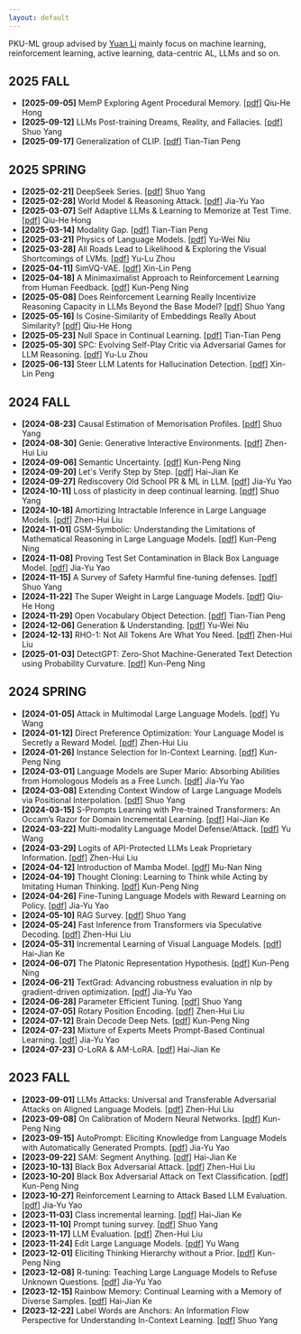 ```yaml
---
layout: default
---
```

PKU-ML group advised by [Yuan Li](https://yuanli2333.github.io/) mainly focus on machine learning, reinforcement learning, active learning, data-centric AL, LLMs and so on.
## 2025 FALL
- **[2025-09-05]** MemP Exploring Agent Procedural Memory. [[pdf](./ppt/20250905-MemP%20Exploring%20Agent%20Procedural%20Memory.pdf)] Qiu-He Hong
- **[2025-09-12]** LLMs Post-training Dreams, Reality, and Fallacies. [[pdf](./ppt/x.pdf)] Shuo Yang
- **[2025-09-17]** Generalization of CLIP. [[pdf](./ppt/20250917-Generalization%20of%20CLIP.pdf)] Tian-Tian Peng

## 2025 SPRING
- **[2025-02-21]** DeepSeek Series. [[pdf](./ppt/20250221-Deepseek.pdf)] Shuo Yang
- **[2025-02-28]** World Model & Reasoning Attack. [[pdf](./ppt/20250228-world_model_reasoning_attack.pdf)] Jia-Yu Yao
- **[2025-03-07]** Self Adaptive LLMs & Learning to Memorize at Test Time. [[pdf](./ppt/20250307-qiuhe.pdf)] Qiu-He Hong
- **[2025-03-14]** Modality Gap. [[pdf](./ppt/20250314_ModalityGap.pdf)] Tian-Tian Peng
- **[2025-03-21]** Physics of Language Models. [[pdf](./ppt/20250321-pkuml_physics.pdf)] Yu-Wei Niu
- **[2025-03-28]** All Roads Lead to Likelihood & Exploring the Visual Shortcomings of LVMs. [[pdf](./ppt/20250328-paperreading.pdf)] Yu-Lu Zhou
- **[2025-04-11]** SimVQ-VAE. [[pdf](./ppt/20250411-SimVQ-VAE.pdf)] Xin-Lin Peng
- **[2025-04-18]** A Minimaximalist Approach to Reinforcement Learning from Human Feedback. [[pdf](./ppt/20250418-RLHF.pdf)] Kun-Peng Ning
- **[2025-05-08]** Does Reinforcement Learning Really Incentivize Reasoning Capacity in LLMs Beyond the Base Model? [[pdf](./ppt/0508组会.pdf)] Shuo Yang
- **[2025-05-16]** Is Cosine-Similarity of Embeddings Really About Similarity? [[pdf](./ppt/20250516.pdf)] Qiu-He Hong
- **[2025-05-23]** Null Space in Continual Learning. [[pdf](./ppt/20250523-Null%20Space%20in%20Continual%20Learning.pdf)] Tian-Tian Peng
- **[2025-05-30]** SPC: Evolving Self-Play Critic via Adversarial Games for LLM Reasoning. [[pdf](./ppt/20250530-paperreading-5-30.pdf)] Yu-Lu Zhou
- **[2025-06-13]** Steer LLM Latents for Hallucination Detection. [[pdf](./ppt/20250613-TSV.pdf)] Xin-Lin Peng

## 2024 FALL
- **[2024-08-23]** Causal Estimation of Memorisation Profiles. [[pdf](./ppt/20240823-Causal%20Estimation%20of%20Memorisation%20Profiles.pdf)] Shuo Yang
- **[2024-08-30]** Genie: Generative Interactive Environments. [[pdf](./ppt/20240830-Genie.pdf)] Zhen-Hui Liu
- **[2024-09-06]** Semantic Uncertainty. [[pdf](./ppt/20240906_Semantic%20Uncertainty.pdf)] Kun-Peng Ning
- **[2024-09-20]** Let's Verify Step by Step. [[pdf](./ppt/20240920-Let’s%20Verify%20Step%20by%20Step.pptx)] Hai-Jian Ke
- **[2024-09-27]** Rediscovery Old School PR & ML in LLM. [[pdf](./ppt/20240927-Rediscover.pdf)] Jia-Yu Yao
- **[2024-10-11]** Loss of plasticity in deep continual learning. [[pdf](./ppt/20241011-Loss%20of%20plasticity.pdf)] Shuo Yang
- **[2024-10-18]** Amortizing Intractable Inference in Large Language Models. [[pdf](./ppt/20241018-IntractableGen.pdf)] Zhen-Hui Liu
- **[2024-11-01]** GSM-Symbolic: Understanding the Limitations of Mathematical Reasoning in Large Language Models. [[pdf](./ppt/20241101-GSM-Sym.pdf)] Kun-Peng Ning
- **[2024-11-08]** Proving Test Set Contamination in Black Box Language Model. [[pdf](./ppt/20241108-Test%20Set%20Contamination.pdf)] Jia-Yu Yao
- **[2024-11-15]** A Survey of Safety Harmful fine-tuning defenses. [[pdf](./ppt/20241115-A%20Survey%20of%20%20Safety%20Harmful%20fine-tuning%20defenses%20.pdf)] Shuo Yang
- **[2024-11-22]** The Super Weight in Large Language Models. [[pdf](./ppt/20241122-Super%20Weight.pdf)] Qiu-He Hong
- **[2024-11-29]** Open Vocabulary Object Detection. [[pdf](./ppt/20241129-open-vocabulary%20obejct%20detection.pdf)] Tian-Tian Peng
- **[2024-12-06]** Generation & Understanding. [[pdf](./ppt/20241206-align_pkuml.pdf)] Yu-Wei Niu
- **[2024-12-13]** RHO-1: Not All Tokens Are What You Need. [[pdf](./ppt/20241217-Rho1.pdf)] Zhen-Hui Liu
- **[2025-01-03]** DetectGPT: Zero-Shot Machine-Generated Text Detection using Probability Curvature. [[pdf](./ppt/20250103-DetectGPT-ppt.pdf)] Kun-Peng Ning

## 2024 SPRING
- **[2024-01-05]** Attack in Multimodal Large Language Models. [[pdf](./ppt/20240105-VLM%20attack-yuwang.pdf)] Yu Wang
- **[2024-01-12]** Direct Preference Optimization: Your Language Model is Secretly a Reward Model. [[pdf](./ppt/20240112-DPO.pdf)] Zhen-Hui Liu
- **[2024-01-26]** Instance Selection for In-Context Learning. [[pdf](./ppt/20240126-instance-selection.pdf)] Kun-Peng Ning
- **[2024-03-01]** Language Models are Super Mario: Absorbing Abilities from Homologous Models as a Free Lunch. [[pdf](./ppt/20240301-Sparse_LM.pdf)] Jia-Yu Yao
- **[2024-03-08]** Extending Context Window of Large Language Models via Positional Interpolation. [[pdf](./ppt/20240310-Extending%20Context%20Window%20of%20Large%20Language%20Models%20via%20Positional%20Interpolation.pdf)] Shuo Yang
- **[2024-03-15]** S-Prompts Learning with Pre-trained Transformers: An Occam’s Razor for Domain Incremental Learning. [[pdf](./ppt/20240315-sprompt.pdf)] Hai-Jian Ke
- **[2024-03-22]** Multi-modality Language Model Defense/Attack. [[pdf](./ppt/20240322-wangyu.pdf)] Yu Wang
- **[2024-03-29]** Logits of API-Protected LLMs Leak Proprietary Information. [[pdf](./ppt/20240329-LogitsStolen.pdf)] Zhen-Hui Liu
- **[2024-04-12]** Introduction of Mamba Model. [[pdf](./ppt/20240410-Mamba.pdf)] Mu-Nan Ning
- **[2024-04-19]** Thought Cloning: Learning to Think while Acting by Imitating Human Thinking. [[pdf](./ppt/20240419-thought-cloning.pdf)] Kun-Peng Ning
- **[2024-04-26]** Fine-Tuning Language Models with Reward Learning on Policy. [[pdf](./ppt/20240426-On-Policy-Tuning.pdf)] Jia-Yu Yao
- **[2024-05-10]** RAG Survey. [[pdf](./ppt/20240510-Retrieval-Augmented%20Generation%20for%20Large%20Language%20Models%20A%20Survey.pdf)] Shuo Yang
- **[2024-05-24]** Fast Inference from Transformers via Speculative Decoding. [[pdf](./ppt/20240524-SpeculativeDecoding.pdf)] Zhen-Hui Liu
- **[2024-05-31]** Incremental Learning of Visual Language Models. [[pdf](./ppt/20240531-VLCIL.pdf)] Hai-Jian Ke
- **[2024-06-07]** The Platonic Representation Hypothesis. [[pdf](./ppt/20240607-The%20Platonic%20Representation%20Hypothesis.pdf)] Kun-Peng Ning
- **[2024-06-21]** TextGrad: Advancing robustness evaluation in nlp by gradient-driven optimization. [[pdf](./ppt/20240621-TextGrad.pdf)] Jia-Yu Yao
- **[2024-06-28]** Parameter Efficient Tuning. [[pdf](./ppt/20240628-Parameter%20Effecient%20Tuning.pdf)] Shuo Yang
- **[2024-07-05]** Rotary Position Encoding. [[pdf](./ppt/20240712-braindecode.pdf)] Zhen-Hui Liu
- **[2024-07-12]** Brain Decode Deep Nets. [[pdf](./ppt/20240712-braindecode.pdf)] Kun-Peng Ning
- **[2024-07-23]** Mixture of Experts Meets Prompt-Based Continual Learning. [[pdf](./ppt/20240719-NoRGa.pdf)] Jia-Yu Yao
- **[2024-07-23]** O-LoRA & AM-LoRA. [[pdf](./ppt/20240723-kkkk.pdf)] Hai-Jian Ke

## 2023 FALL
- **[2023-09-01]** LLMs Attacks: Universal and Transferable Adversarial Attacks on Aligned Language Models. [[pdf](./ppt/20230901-LLMs-Attacker.pdf)] Zhen-Hui Liu
- **[2023-09-08]** On Calibration of Modern Neural Networks. [[pdf](./ppt/20230908_Model%20Calibration.pdf)] Kun-Peng Ning
- **[2023-09-15]** AutoPrompt: Eliciting Knowledge from Language Models with Automatically Generated Prompts. [[pdf](./ppt/20230915-AutoPrompt.pdf)] Jia-Yu Yao
- **[2023-09-22]** SAM: Segment Anything. [[pdf](./ppt/20230922-SAM.pdf)] Hai-Jian Ke
- **[2023-10-13]** Black Box Adversarial Attack. [[pdf](./ppt/20231013-blackbox.pdf)] Zhen-Hui Liu
- **[2023-10-20]** Black Box Adversarial Attack on Text Classification. [[pdf](./ppt/20231020-BlackBoxAdversarialAttacksonText.pdf)] Kun-Peng Ning
- **[2023-10-27]** Reinforcement Learning to Attack Based LLM Evaluation. [[pdf](./ppt/20231027-Reinforcement%20Learning%20%20to%20Attack%20Based%20LLM%20Evaluation.pdf)] Jia-Yu Yao
- **[2023-11-03]** Class incremental learning. [[pdf](./ppt/20231105-class_incremental_learning.pdf)] Hai-Jian Ke
- **[2023-11-10]** Prompt tuning survey. [[pdf](./ppt/20231110-prompt_tuning_survey.pdf)] Shuo Yang
- **[2023-11-17]** LLM Evaluation. [[pdf](./ppt/20231117-llm_evaluation.pdf)] Zhen-Hui Liu
- **[2023-11-24]** Edit Large Language Models. [[pdf](./ppt/20231124-Edit_Large_language_model.pdf)] Yu Wang
- **[2023-12-01]** Eliciting Thinking Hierarchy without a Prior. [[pdf](./ppt/20231201-thinking_herarchy.pdf)] Kun-Peng Ning
- **[2023-12-08]** R-tuning: Teaching Large Language Models to Refuse Unknown Questions. [[pdf](./ppt/20231208-R-Tuning.pdf)] Jia-Yu Yao
- **[2023-12-15]** Rainbow Memory: Continual Learning with a Memory of Diverse Samples. [[pdf](./ppt/20231215-Rainbow.pdf)] Hai-Jian Ke
- **[2023-12-22]** Label Words are Anchors: An Information Flow Perspective for Understanding In-Context Learning. [[pdf](./ppt/20231222-Label-Words-are-Anchors.pdf)] Shuo Yang
